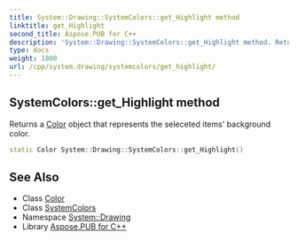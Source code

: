 ```yaml
---
title: System::Drawing::SystemColors::get_Highlight method
linktitle: get_Highlight
second_title: Aspose.PUB for C++
description: 'System::Drawing::SystemColors::get_Highlight method. Returns a Color object that represents the seleceted items'' background color in C++.'
type: docs
weight: 1800
url: /cpp/system.drawing/systemcolors/get_highlight/
---
```

## SystemColors::get_Highlight method


Returns a [Color](../../color/) object that represents the seleceted items' background color.

```cpp
static Color System::Drawing::SystemColors::get_Highlight()
```

## See Also

* Class [Color](../../color/)
* Class [SystemColors](../)
* Namespace [System::Drawing](../../)
* Library [Aspose.PUB for C++](../../../)
